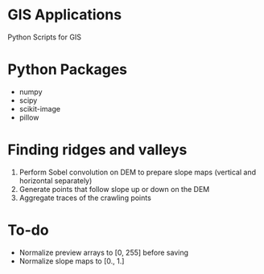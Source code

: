 # GIS Applications
Python Scripts for GIS

# Python Packages
- numpy
- scipy
- scikit-image
- pillow

# Finding ridges and valleys
1. Perform Sobel convolution on DEM to prepare slope maps (vertical and horizontal separately)
2. Generate points that follow slope up or down on the DEM
3. Aggregate traces of the crawling points

# To-do
- Normalize preview arrays to [0, 255] before saving
- Normalize slope maps to [0., 1.]

